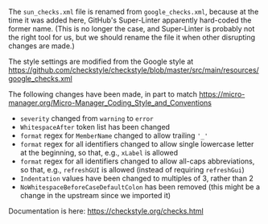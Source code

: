 The `sun_checks.xml` file is renamed from `google_checks.xml`, because at the
time it was added here, GitHub's Super-Linter apparently hard-coded the former
name. (This is no longer the case, and Super-Linter is probably not the right
tool for us, but we should rename the file it when other disrupting changes are
made.)

The style settings are modified from the Google style at
https://github.com/checkstyle/checkstyle/blob/master/src/main/resources/google_checks.xml

The following changes have been made, in part to match
https://micro-manager.org/Micro-Manager_Coding_Style_and_Conventions

- `severity` changed from `warning` to `error`
- `WhitespaceAfter` token list has been changed
- `format` regex for `MemberName` changed to allow trailing `'_'`
- `format` regex for all identifiers changed to allow single lowercase letter
  at the beginning, so that, e.g., `xLabel` is allowed
- `format` regex for all identifiers changed to allow all-caps abbreviations,
  so that, e.g., `refreshGUI` is allowed (instead of requiring `refreshGui`)
- `Indentation` values have been changed to multiples of 3, rather than 2
- `NoWhitespaceBeforeCaseDefaultColon` has been removed (this might be a change
  in the upstream since we imported it)

Documentation is here: https://checkstyle.org/checks.html